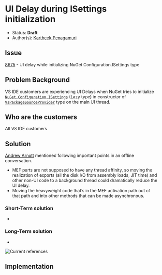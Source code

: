 # UI Delay during ISettings initialization

* Status: **Draft**
* Author(s): [Kartheek Penagamuri](https://github.com/kartheekp-ms)

## Issue

[8675](https://github.com/nuget/home/issues/8675) - UI delay while initializing NuGet.Configuration.ISettings type

## Problem Background
VS IDE customers are experiencing UI Delays when NuGet tries to initialize [`NuGet.Configuration.ISettings`](https://github.com/NuGet/NuGet.Client/blob/0c59e87628fbcbd158162ebb61638ce20e0dc75c/src/NuGet.Clients/NuGet.PackageManagement.VisualStudio/IDE/ExtensibleSourceRepositoryProvider.cs#L63) (Lazy type) in constructor of [`VsPackageSourceProvider`](https://github.com/NuGet/NuGet.Client/blob/0c59e87628fbcbd158162ebb61638ce20e0dc75c/src/NuGet.Clients/NuGet.VisualStudio.Implementation/Extensibility/VsPackageSourceProvider.cs#L25) type on the main UI thread.

## Who are the customers

All VS IDE customers

## Solution

[Andrew Arnott](https://github.com/AArnott) mentioned following important points in an offline conversation.
* MEF parts are not supposed to have any thread affinity, so moving the realization of exports (all the disk I/O from assembly loads, JIT time) and other non-UI code to a background thread could dramatically reduce the UI delay.
* Moving the heavyweight code that’s in the MEF activation path out of that path and into other methods that can be made asynchronous.

### Short-Term solution
* 

### Long-Term solution
* 

![Current references](https://user-images.githubusercontent.com/52756182/69196015-205bdf80-0ae2-11ea-9556-32376ccd151e.png)

## Implementation